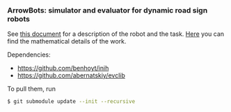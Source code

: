### ArrowBots: simulator and evaluator for dynamic road sign robots

See [this document](https://docs.google.com/document/d/1N-pL0MHKEGNs8vKyjtfsPsrOygHrvBD5Ni0aUlZRzM0/edit?usp=sharing) for a description of the robot and the task.
[Here](https://www.overleaf.com/read/thhvmzzvbgyx) you can find the mathematical details of the work.

Dependencies:
*	https://github.com/benhoyt/inih
* https://github.com/abernatskiy/evclib

To pull them, run
```bash
$ git submodule update --init --recursive
```
